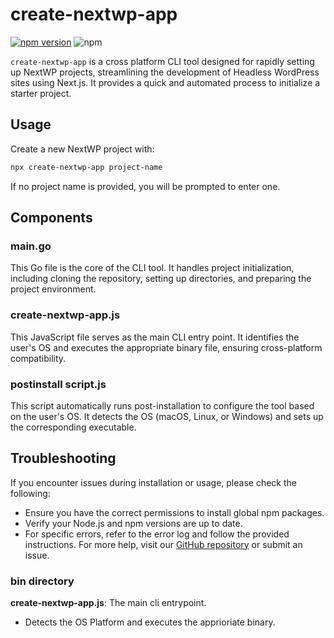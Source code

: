 # create-nextwp-app

[![npm version](https://badge.fury.io/js/create-nextwp-app.svg?v=1.1)](https://badge.fury.io/js/create-nextwp-app) ![npm](https://img.shields.io/npm/dw/create-nextwp-app?v=1.1)

`create-nextwp-app` is a cross platform CLI tool designed for rapidly setting up NextWP projects, streamlining the development of Headless WordPress sites using Next.js. It provides a quick and automated process to initialize a starter project.

## Usage

Create a new NextWP project with:

```bash
npx create-nextwp-app project-name
```

If no project name is provided, you will be prompted to enter one.

## Components

### main.go

This Go file is the core of the CLI tool. It handles project initialization, including cloning the repository, setting up directories, and preparing the project environment.

### create-nextwp-app.js

This JavaScript file serves as the main CLI entry point. It identifies the user's OS and executes the appropriate binary file, ensuring cross-platform compatibility.

### postinstall script.js

This script automatically runs post-installation to configure the tool based on the user's OS. It detects the OS (macOS, Linux, or Windows) and sets up the corresponding executable.

## Troubleshooting

If you encounter issues during installation or usage, please check the following:

- Ensure you have the correct permissions to install global npm packages.
- Verify your Node.js and npm versions are up to date.
- For specific errors, refer to the error log and follow the provided instructions.
  For more help, visit our [GitHub repository](https://github.com/CalebBarnes/nextwp) or submit an issue.

### bin directory

**create-nextwp-app.js**: The main cli entrypoint.

- Detects the OS Platform and executes the apprioriate binary.
